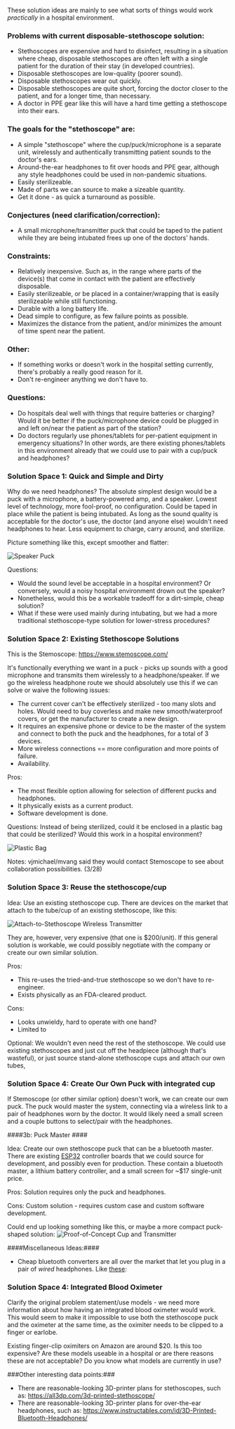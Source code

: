These solution ideas are mainly to see what sorts of things would work *practically* in a hospital environment.

### Problems with current disposable-stethoscope solution: ###
  - Stethoscopes are expensive and hard to disinfect, resulting in a situation where cheap, disposable stethoscopes are often left with
      a single patient for the duration of their stay (in developed countries). 
  - Disposable stethoscopes are low-quality (poorer sound).
  - Disposable stethoscopes wear out quickly.
  - Disposable stethoscopes are quite short, forcing the doctor closer to the patient, and for a longer time, than necessary.
  - A doctor in PPE gear like this will have a hard time getting a stethoscope into their ears.

### The goals for the "stethoscope" are: ###
  - A simple "stethoscope" where the cup/puck/microphone is a separate unit, wirelessly and authentically transmitting patient
      sounds to the doctor's ears.
  - Around-the-ear headphones to fit over hoods and PPE gear, although any style headphones could be used in non-pandemic situations.
  - Easily sterilizeable.
  - Made of parts we can source to make a sizeable quantity.
  - Get it done - as quick a turnaround as possible.
  
### Conjectures (need clarification/correction): ###
  - A small microphone/transmitter puck that could be taped to the patient while they are being intubated frees up one of the doctors' hands.


### Constraints: ###
  - Relatively inexpensive.  Such as, in the range where parts of the device(s) that come in contact with the patient
    are effectively disposable.
  - Easily sterilizeable, or be placed in a container/wrapping that is easily sterilizeable while still functioning.
  - Durable with a long battery life.
  - Dead simple to configure, as few failure points as possible.
  - Maximizes the distance from the patient, and/or minimizes the amount of time spent near the patient.

### Other: ###
- If something works or doesn't work in the hospital setting currently, there's probably a really good reason for it.
- Don't re-engineer anything we don't have to.


### Questions: ###
- Do hospitals deal well with things that require batteries or charging?  Would it be better if the puck/microphone device could be
  plugged in and left on/near the patient as part of the station?
- Do doctors regularly use phones/tablets for per-patient equipment in emergency situations? In other words, are there existing
  phones/tablets in this environment already that we could use to pair with a cup/puck and headphones?


### Solution Space 1:   Quick and Simple and Dirty ###

Why do we need headphones? The absolute simplest design would be a puck with a microphone, a battery-powered amp, and a speaker.
Lowest level of technology, more fool-proof, no configuration.  Could be taped in place while the patient is being intubated.
As long as the sound quality is acceptable for the doctor's use,  the doctor (and anyone else) wouldn't need headphones to hear.
Less equipment to charge, carry around, and sterilize.

Picture something like this, except smoother and flatter:

  ![Speaker Puck](/images/Microphone%20and%20Speaker%20in%20One.jpg)

Questions:
  - Would the sound level be acceptable in a hospital environment?  Or conversely, would a noisy hospital environment drown out the speaker?
  - Nonetheless, would this be a workable tradeoff for a dirt-simple, cheap solution?
  - What if these were used mainly during intubating, but we had a more traditional stethoscope-type solution for lower-stress procedures?
  

### Solution Space 2:   Existing Stethoscope Solutions ###

This is the Stemoscope:  https://www.stemoscope.com/

It's functionally everything we want in a puck - picks up sounds with a good microphone and transmits them wirelessly to a
  headphone/speaker.  If we go the wireless headphone route we should absolutely use this if we can solve or waive the following issues:
- The current cover can't be effectively sterilized - too many slots and holes.  Would need to buy coverless and make new
    smooth/waterproof covers, or get the manufacturer to create a new design.
- It requires an expensive phone or device to be the master of the system and connect to both the puck and the headphones, for a total of 3 devices.
- More wireless connections == more configuration and more points of failure.
- Availability.

Pros:
- The most flexible option allowing for selection of different pucks and headphones.
- It physically exists as a current product.
- Software development is done.

Questions:
  Instead of being sterilized, could it be enclosed in a plastic bag that could be sterilized?  Would this work in a hospital environment?
  
  ![Plastic Bag](/images/Headset%20and%20Sandwich%20Bag%20Proposal.jpg)

Notes:
  vjmichael/mvang said they would contact Stemoscope to see about collaboration possibilities. (3/28)


### Solution Space 3:   Reuse the stethoscope/cup ###


Idea:  Use an existing stethoscope cup.  There are devices on the market that attach to the tube/cup of an
existing stethoscope, like this:

![Attach-to-Stethoscope Wireless Transmitter](/images/attach-to-stethoscope-concept.jpg)

They are, however, very expensive (that one is $200/unit).  If this general solution is workable, we could possibly negotiate with
  the company or create our own similar solution.

Pros:
  - This re-uses the tried-and-true stethoscope so we don't have to re-engineer.
  - Exists physically as an FDA-cleared product.
  
Cons:
  - Looks unwieldy, hard to operate with one hand?
  - Limited to 


Optional:  We wouldn't even need the rest of the stethoscope.  We could use existing stethoscopes and just cut off the headpiece (although that's wasteful), or just source stand-alone stethoscope cups and attach our own tubes,



### Solution Space 4:   Create Our Own Puck with integrated cup ###

If Stemoscope (or other similar option) doesn't work, we can create our own puck.  The puck would master the system, connecting via
  a wireless link to a pair of headphones worn by the doctor.  It would likely need a small screen and a couple buttons to select/pair
  with the headphones.


####3b:  Puck Master ####

Idea:  Create our own stethoscope puck that can be a bluetooth master.  There are existing [ESP32](https://smile.amazon.com/gp/product/B076KJZ5QM/ref=ox_sc_act_title_1?smid=A1N6DLY3NQK2VM&psc=1) controller boards that we could source
for development, and possibly even for production.  These contain a bluetooth master, a lithium battery controller, and a small screen
for ~$17 single-unit price.

Pros:
  Solution requires only the puck and headphones.
  
Cons:
  Custom solution - requires custom case and custom software development.
  
Could end up looking something like this, or maybe a more compact puck-shaped solution:
![Proof-of-Concept Cup and Transmitter](/images/POC-Cup-and-Transmitter.png)


####Miscellaneous Ideas:####
  - Cheap bluetooth converters are all over the market that let you plug in a pair of *wired* headphones.  Like [these](https://smile.amazon.com/APEKX-Bluetooth-Headphones-Wireless-Hands-Free/dp/B01MUXYVOA/ref=sr_1_3?crid=8LU8JAFJEWS0&keywords=bluetooth+adapter+headphones&qid=1585470679&sprefix=bluetooth+adapter+head%2Caps%2C211&sr=8-3):

 
 ### Solution Space 4:   Integrated Blood Oximeter ###
 
 Clarify the original problem statement/use models - we need more information about how having an integrated blood oximeter would work.
 This would seem to make it impossible to use both the stethoscope puck and the oximeter at the same time, as the oximiter
 needs to be clipped to a finger or earlobe.

 Existing finger-clip oximiters on Amazon are around $20.  Is this too expensive?  Are these models useable in a hospital or are there
   reasons these are not acceptable?  Do you know what models are currently in use?



###Other interesting data points:###
  - There are reasonable-looking 3D-printer plans for stethoscopes, such as:  https://all3dp.com/3d-printed-stethoscope/
  - There are reasonable-looking 3D-printer plans for over-the-ear headphones, such as:  https://www.instructables.com/id/3D-Printed-Bluetooth-Headphones/
  
 
